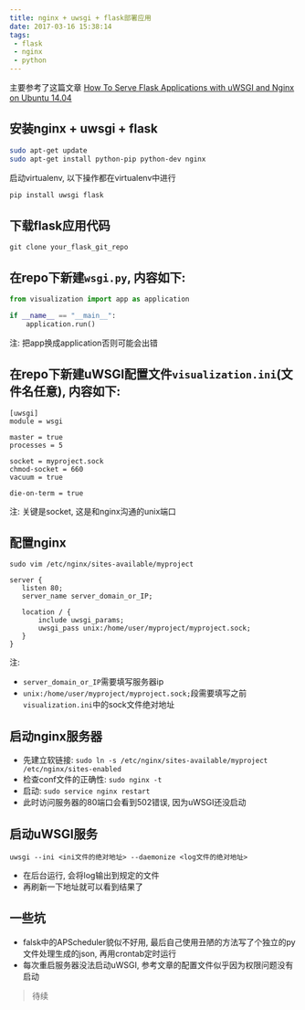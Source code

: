 ```yaml
---
title: nginx + uwsgi + flask部署应用
date: 2017-03-16 15:38:14
tags:
 - flask
 - nginx
 - python
---
```


主要参考了这篇文章
[How To Serve Flask Applications with uWSGI and Nginx on Ubuntu 14.04](https://www.digitalocean.com/community/tutorials/how-to-serve-flask-applications-with-uwsgi-and-nginx-on-ubuntu-14-04)

<!--more-->

## 安装nginx + uwsgi + flask

```bash
sudo apt-get update
sudo apt-get install python-pip python-dev nginx
```

启动virtualenv, 以下操作都在virtualenv中进行

```bash
pip install uwsgi flask
```

## 下载flask应用代码

 `git clone your_flask_git_repo`


## 在repo下新建`wsgi.py`, 内容如下:

 ```python
 from visualization import app as application
 
 if __name__ == "__main__":
     application.run()
 ```
 注: 把app换成application否则可能会出错

## 在repo下新建uWSGI配置文件`visualization.ini`(文件名任意), 内容如下:

 ```
 [uwsgi]
 module = wsgi
 
 master = true
 processes = 5
 
 socket = myproject.sock
 chmod-socket = 660
 vacuum = true
 
 die-on-term = true
 ```
 注: 关键是socket, 这是和nginx沟通的unix端口

## 配置nginx

 `sudo vim /etc/nginx/sites-available/myproject`

 ```
server {
    listen 80;
    server_name server_domain_or_IP;

    location / {
        include uwsgi_params;
        uwsgi_pass unix:/home/user/myproject/myproject.sock;
    }
}
 ```
 注: 
  - `server_domain_or_IP`需要填写服务器ip
  - `unix:/home/user/myproject/myproject.sock;`段需要填写之前`visualization.ini`中的sock文件绝对地址

## 启动nginx服务器
 - 先建立软链接: `sudo ln -s /etc/nginx/sites-available/myproject /etc/nginx/sites-enabled`
 - 检查conf文件的正确性: `sudo nginx -t`
 - 启动: `sudo service nginx restart`
 - 此时访问服务器的80端口会看到502错误, 因为uWSGI还没启动

## 启动uWSGI服务
 ```
 uwsgi --ini <ini文件的绝对地址> --daemonize <log文件的绝对地址>
 ```
  - 在后台运行, 会将log输出到规定的文件
  - 再刷新一下地址就可以看到结果了

## 一些坑

 - falsk中的APScheduler貌似不好用, 最后自己使用丑陋的方法写了个独立的py文件处理生成的json, 再用crontab定时运行
 - 每次重启服务器没法启动uWSGI, 参考文章的配置文件似乎因为权限问题没有启动

> 待续